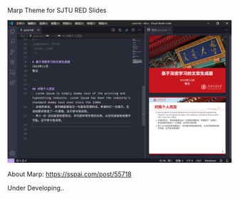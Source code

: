 Marp Theme for SJTU RED Slides

![](./example.png)

About Marp:
https://sspai.com/post/55718

Under Developing..
